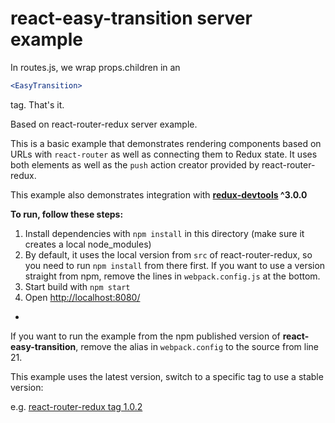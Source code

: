 react-easy-transition server example
====================================

In routes.js, we wrap props.children in an 
```jsx
<EasyTransition>
``` 
tag. That's it.

Based on react-router-redux server example. 

This is a basic example that demonstrates rendering components based
on URLs with `react-router` as well as connecting them to Redux state.
It uses both <Link> elements as well as the `push` action creator
provided by react-router-redux.

This example also demonstrates integration with
**[redux-devtools](https://github.com/gaearon/redux-devtools) ^3.0.0**

**To run, follow these steps:**

1. Install dependencies with `npm install` in this directory (make sure it creates a local node_modules)
2. By default, it uses the local version from `src` of react-router-redux, so you need to run `npm install` from there first. If you want to use a version straight from npm, remove the lines in `webpack.config.js` at the bottom.
3. Start build with `npm start`
4. Open [http://localhost:8080/](http://localhost:8080/)

-

If you want to run the example from the npm published version of
**react-easy-transition**, remove the alias in `webpack.config`
to the source from line 21.

This example uses the latest version, switch to a specific tag to use a stable version:

e.g. [react-router-redux tag 1.0.2](https://github.com/reactjs/react-router-redux/tree/1.0.2/examples/basic)
